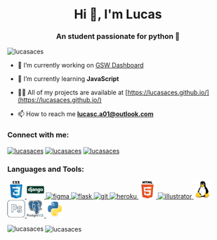 <h1 align="center">Hi 👋, I'm Lucas</h1>
<h3 align="center">An student passionate for python 🐍</h3>

<p align="left"> <img src="https://komarev.com/ghpvc/?username=lucasaces&label=Profile%20views&color=0e75b6&style=flat" alt="lucasaces" /> </p>

- 🔭 I’m currently working on [GSW Dashboard](https://github.com/Time-1-ADS/ProjetoGSW)

- 🌱 I’m currently learning **JavaScript**

- 👨‍💻 All of my projects are available at [https://lucasaces.github.io/](https://lucasaces.github.io/)

- 📫 How to reach me **lucasc.a01@outlook.com**

<h3 align="left">Connect with me:</h3>
<p align="left">
<a href="https://codepen.io/lucasaces" target="blank"><img align="center" src="https://img.shields.io/badge/codepen-%23000000.svg?&style=for-the-badge&logo=codepen&logoColor=white" alt="lucasaces" height="30" width="100" /></a>
<a href="https://linkedin.com/in/lucasaces" target="blank"><img align="center" src="https://img.shields.io/badge/linkedin-%230077B5.svg?&style=for-the-badge&logo=linkedin&logoColor=white" alt="lucasaces" height="30" width="100" /></a>
<a href="https://instagram.com/lucasaces" target="blank"><img align="center" src="https://img.shields.io/badge/instagram-%23E4405F.svg?&style=for-the-badge&logo=instagram&logoColor=white" alt="lucasaces" height="30" width="100" /></a>
</p>



<h3 align="left">Languages and Tools:</h3>
<p align="left"> <a href="https://www.w3schools.com/css/" target="_blank"> <img src="https://raw.githubusercontent.com/devicons/devicon/master/icons/css3/css3-original-wordmark.svg" alt="css3" width="40" height="40"/> </a> <a href="https://www.djangoproject.com/" target="_blank"> <img src="https://raw.githubusercontent.com/devicons/devicon/master/icons/django/django-original.svg" alt="django" width="40" height="40"/> </a> <a href="https://www.figma.com/" target="_blank"> <img src="https://www.vectorlogo.zone/logos/figma/figma-icon.svg" alt="figma" width="40" height="40"/> </a> <a href="https://flask.palletsprojects.com/" target="_blank"> <img src="https://www.vectorlogo.zone/logos/pocoo_flask/pocoo_flask-icon.svg" alt="flask" width="40" height="40"/> </a> <a href="https://git-scm.com/" target="_blank"> <img src="https://www.vectorlogo.zone/logos/git-scm/git-scm-icon.svg" alt="git" width="40" height="40"/> </a> <a href="https://heroku.com" target="_blank"> <img src="https://www.vectorlogo.zone/logos/heroku/heroku-icon.svg" alt="heroku" width="40" height="40"/> </a> <a href="https://www.w3.org/html/" target="_blank"> <img src="https://raw.githubusercontent.com/devicons/devicon/master/icons/html5/html5-original-wordmark.svg" alt="html5" width="40" height="40"/> </a> <a href="https://www.adobe.com/in/products/illustrator.html" target="_blank"> <img src="https://www.vectorlogo.zone/logos/adobe_illustrator/adobe_illustrator-icon.svg" alt="illustrator" width="40" height="40"/> </a> <a href="https://www.linux.org/" target="_blank"> <img src="https://raw.githubusercontent.com/devicons/devicon/master/icons/linux/linux-original.svg" alt="linux" width="40" height="40"/> </a> <a href="https://www.photoshop.com/en" target="_blank"> <img src="https://raw.githubusercontent.com/devicons/devicon/master/icons/photoshop/photoshop-line.svg" alt="photoshop" width="40" height="40"/> </a> <a href="https://www.postgresql.org" target="_blank"> <img src="https://raw.githubusercontent.com/devicons/devicon/master/icons/postgresql/postgresql-original-wordmark.svg" alt="postgresql" width="40" height="40"/> </a> <a href="https://www.python.org" target="_blank"> <img src="https://raw.githubusercontent.com/devicons/devicon/master/icons/python/python-original.svg" alt="python" width="40" height="40"/> </a> </p>

<p><img align="left" src="https://github-readme-stats.vercel.app/api/top-langs?username=lucasaces&show_icons=true&locale=en&layout=compact&theme=dracula" alt="lucasaces" /></p>

<p>&nbsp;<img align="center" src="https://github-readme-stats.vercel.app/api?username=lucasaces&show_icons=true&locale=en&theme=dracula" alt="lucasaces" /></p>

